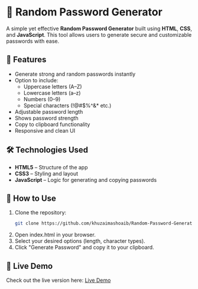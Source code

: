 # 🔐 Random Password Generator

A simple yet effective **Random Password Generator** built using **HTML**, **CSS**, and **JavaScript**. This tool allows users to generate secure and customizable passwords with ease.

## 🚀 Features

- Generate strong and random passwords instantly
- Option to include:
  - Uppercase letters (A–Z)
  - Lowercase letters (a–z)
  - Numbers (0–9)
  - Special characters (!@#$%^&* etc.)
- Adjustable password length
- Shows password strength
- Copy to clipboard functionality
- Responsive and clean UI



## 🛠️ Technologies Used

- **HTML5** – Structure of the app
- **CSS3** – Styling and layout
- **JavaScript** – Logic for generating and copying passwords

## 📂 How to Use

1. Clone the repository:
   ```bash
   git clone https://github.com/khuzaimashoaib/Random-Password-Generator.git
   
2. Open index.html in your browser.
3. Select your desired options (length, character types).
4. Click "Generate Password" and copy it to your clipboard.

## 📁 Live Demo
Check out the live version here: [Live Demo](https://khuzaimashoaib.github.io/Random-Password-Generator/)


 
